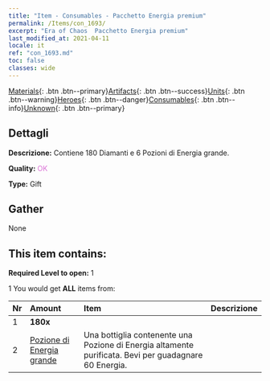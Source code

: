 ```yaml
---
title: "Item - Consumables - Pacchetto Energia premium"
permalink: /Items/con_1693/
excerpt: "Era of Chaos  Pacchetto Energia premium"
last_modified_at: 2021-04-11
locale: it
ref: "con_1693.md"
toc: false
classes: wide
---
```

 [Materials](/it/Items/){: .btn .btn--primary}[Artifacts](/it/Items/Artifacts/){: .btn .btn--success}[Units](/it/Items/Units/){: .btn .btn--warning}[Heroes](/it/Items/Heroes/){: .btn .btn--danger}[Consumables](/it/Items/Consumables/){: .btn .btn--info}[Unknown](/it/Items/Unknown/){: .btn .btn--primary}

## Dettagli
 **Descrizione:** Contiene 180 Diamanti e 6 Pozioni di Energia grande.

 **Quality:** <span style="color: #DA70D6">OK</span>

 **Type:** Gift

## Gather

  None

## This item contains:

 **Required Level to open:** 1

 1 You would get **ALL** items  from:

  | Nr | Amount |     Item    | Descrizione |
  |:---|:-------|:------------|:-----------:|
  | 1 |  **180x** | <i class="fas fa-gem"/> |  | 
  | 2 | [Pozione di Energia grande](/it/Items/con_706/) | Una bottiglia contenente una Pozione di Energia altamente purificata. Bevi per guadagnare 60 Energia. | 
